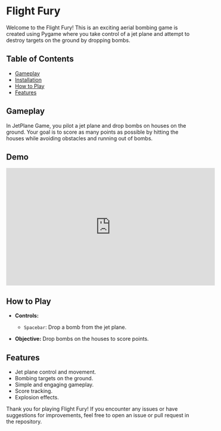 # Flight Fury 

Welcome to the Flight Fury! This is an exciting aerial bombing game is created using Pygame where you take control of a jet plane and attempt to destroy targets on the ground by dropping bombs.

## Table of Contents
- [Gameplay](#gameplay)
- [Installation](#installation)
- [How to Play](#how-to-play)
- [Features](#features)

## Gameplay
In JetPlane Game, you pilot a jet plane and drop bombs on houses on the ground. Your goal is to score as many points as possible by hitting the houses while avoiding obstacles and running out of bombs.

## Demo
<iframe width="560" height="315" src="https://raw.githubusercontent.com/rbaruri/Flight-Fury/main/2347140_P9.mp4" frameborder="0" allowfullscreen></iframe>



## How to Play
- **Controls:**
    - `Spacebar`: Drop a bomb from the jet plane.

- **Objective:** Drop bombs on the houses to score points.

## Features
- Jet plane control and movement.
- Bombing targets on the ground.
- Simple and engaging gameplay.
- Score tracking.
- Explosion effects.


Thank you for playing Flight Fury! If you encounter any issues or have suggestions for improvements, feel free to open an issue or pull request in the repository.


